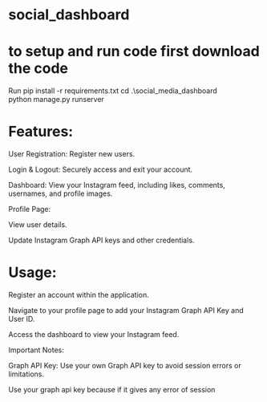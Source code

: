 # social_dashboard

# to setup and run code first download the code

Run pip install -r requirements.txt
cd .\social_media_dashboard\
python manage.py runserver




# Features:

User Registration: Register new users.

Login & Logout: Securely access and exit your account.

Dashboard: View your Instagram feed, including likes, comments, usernames, and profile images.

Profile Page:

View user details.

Update Instagram Graph API keys and other credentials.

# Usage:

Register an account within the application.

Navigate to your profile page to add your Instagram Graph API Key and User ID.

Access the dashboard to view your Instagram feed.

Important Notes:

Graph API Key: Use your own Graph API key to avoid session errors or limitations.

Use your graph api key because  if it gives any error of session



